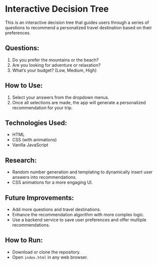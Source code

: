 # Interactive Decision Tree

This is an interactive decision tree that guides users through a series of questions to recommend a personalized travel destination based on their preferences.

## Questions:

1. Do you prefer the mountains or the beach?
2. Are you looking for adventure or relaxation?
3. What’s your budget? (Low, Medium, High)

## How to Use:

1. Select your answers from the dropdown menus.
2. Once all selections are made, the app will generate a personalized recommendation for your trip.

## Technologies Used:

- HTML
- CSS (with animations)
- Vanilla JavaScript

## Research:

- Random number generation and templating to dynamically insert user answers into recommendations.
- CSS animations for a more engaging UI.

## Future Improvements:

- Add more questions and travel destinations.
- Enhance the recommendation algorithm with more complex logic.
- Use a backend service to save user preferences and offer multiple recommendations.

## How to Run:

- Download or clone the repository.
- Open `index.html` in any web browser.
